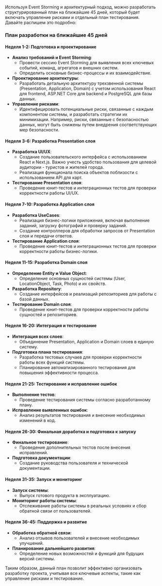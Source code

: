 Используя Event Storming и архитектурный подход, можно разработать структурированный план на ближайшие 45 дней, который будет включать управление рисками и отдельный план тестирования. Давайте распишем это подробно:

### План разработки на ближайшие 45 дней

#### Неделя 1-2: Подготовка и проектирование
- **Анализ требований и Event Storming**: 
    - Провести сессию Event Storming для выявления всех ключевых событий, команд, агрегатов и внешних систем.
    - Определить основные бизнес-процессы и их взаимодействие.
- **Проектирование архитектуры**:
    - Разработать детальную архитектуру трехзвенной системы (Presentation, Application, Domain) с учетом использования React для frontend, ASP.NET Core для backend и PostgreSQL для базы данных.
- **Управление рисками**:
    - Идентифицировать потенциальные риски, связанные с каждым компонентом системы, и разработать стратегии их минимизации. Например, риски, связанные с безопасностью данных, могут быть снижены путем внедрения соответствующих мер безопасности.

#### Неделя 3-6: Разработка Presentation слоя
- **Разработка UI/UX**:
    - Создание пользовательского интерфейса с использованием React и Next.js. Важно учесть удобство пользования для целевой аудитории - туристов и жителей города.
    - Реализация функционала поиска объектов поблизости с использованием API для карт.
- **Тестирование Presentation слоя**:
    - Проведение юнит-тестов и интеграционных тестов для проверки корректности работы UI/UX.

#### Неделя 7-10: Разработка Application слоя
- **Разработка UseCases**:
    - Реализация бизнес-логики приложения, включая выполнение заданий, загрузку фотографий и проверку заданий.
    - Создание контроллеров для обработки запросов от Presentation слоя и передачи ответов.
- **Тестирование Application слоя**:
    - Проведение юнит-тестов и интеграционных тестов для проверки корректности работы бизнес-логики.

#### Неделя 11-15: Разработка Domain слоя
- **Определение Entity и Value Object**:
    - Определение основных сущностей системы (User, LocationObject, Task, Photo) и их свойств.
- **Разработка Repository**:
    - Создание интерфейсов и реализаций репозиториев для работы с базой данных.
- **Тестирование Domain слоя**:
    - Проведение юнит-тестов для проверки корректности работы сущностей и репозиториев.

#### Неделя 16-20: Интеграция и тестирование
- **Интеграция всех слоев**:
    - Объединение Presentation, Application и Domain слоев в единую систему.
- **Подготовка плана тестирования**:
    - Разработка тестовых случаев для проверки корректности работы всех функций системы.
    - Планирование автоматизированного тестирования для повышения эффективности процесса.

#### Неделя 21-25: Тестирование и исправление ошибок
- **Выполнение тестов**:
    - Проведение тестирования системы согласно разработанному плану.
- **Исправление выявленных ошибок**:
    - Анализ результатов тестирования и внесение необходимых изменений в код.

#### Неделя 26-30: Финальная доработка и подготовка к запуску
- **Финальное тестирование**:
    - Проведение дополнительных тестов после внесения исправлений.
- **Подготовка документации**:
    - Создание руководства пользователя и технической документации.

#### Неделя 31-35: Запуск и мониторинг
- **Запуск системы**:
    - Выпуск готового продукта в эксплуатацию.
- **Мониторинг работы системы**:
    - Отслеживание работы системы в реальных условиях и сбор обратной связи от пользователей.

#### Неделя 36-45: Поддержка и развитие
- **Обработка обратной связи**:
    - Анализ отзывов пользователей и внесение необходимых улучшений.
- **Планирование дальнейшего развития**:
    - Определение новых возможностей и функций для будущих версий системы.

Таким образом, данный план позволит эффективно организовать разработку проекта, учитывая все ключевые аспекты, такие как управление рисками и тестирование.

